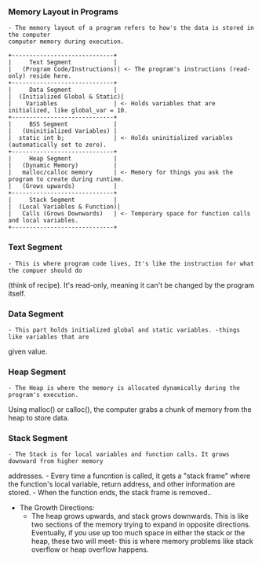 ### Memory Layout in Programs

	- The memory layout of a program refers to how's the data is stored in the computer
	computer memory during execution.

``` vbnet
+-----------------------------+
|     Text Segment            |  
|   (Program Code/Instructions)| <- The program's instructions (read-only) reside here.  
+-----------------------------+
|     Data Segment            |  
|  (Initialized Global & Static)|
|    Variables                | <- Holds variables that are initialized, like global_var = 10.  
+-----------------------------+
|     BSS Segment             |  
|   (Uninitialized Variables) |
|  static int b;              | <- Holds uninitialized variables (automatically set to zero).  
+-----------------------------+
|     Heap Segment            |  
|   (Dynamic Memory)          |  
|   malloc/calloc memory      | <- Memory for things you ask the program to create during runtime.  
|   (Grows upwards)           |  
+-----------------------------+
|     Stack Segment           |  
|  (Local Variables & Function)|
|   Calls (Grows Downwards)   | <- Temporary space for function calls and local variables.  
+-----------------------------+

```	

### Text Segment
	- This is where program code lives, It's like the instruction for what the compuer should do
(think of recipe). It's read-only, meaning it can't be changed by the program itself.

### Data Segment
	- This part holds initialized global and static variables. -things like variables that are
given value.

### Heap Segment
	- The Heap is where the memory is allocated dynamically during the program's execution.
Using malloc() or calloc(), the computer grabs a chunk of memory from the heap to store data.

### Stack Segment
	- The Stack is for local variables and function calls. It grows downward from higher memory
addresses.
	- Every time a funcntion is called, it gets a "stack frame" where the function's local
variable, return address, and other information are stored.
	- When the function ends, the stack frame is removed..


- The Growth Directions:
	- The heap grows upwards, and stack grows downwards. This is like two sections of the memory
trying to expand in opposite directions. Eventually, if you use up too much space in either the stack
or the heap, these two will meet- this is where memory problems like stack overflow or heap overflow 
happens.
